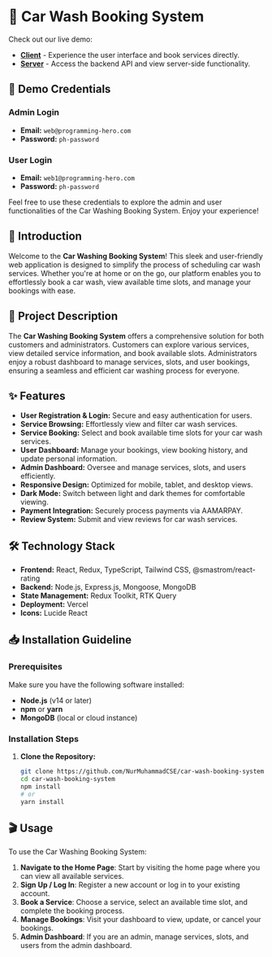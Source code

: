 # 🚗 Car Wash Booking System

Check out our live demo:
- **[Client](https://car-washing-booking.web.app/)** - Experience the user interface and book services directly.
- **[Server](https://car-washing-system-blush.vercel.app/)** - Access the backend API and view server-side functionality.


## 🚀 Demo Credentials

### Admin Login
- **Email:** `web@programming-hero.com`
- **Password:** `ph-password`

### User Login
- **Email:** `web1@programming-hero.com`
- **Password:** `ph-password`

Feel free to use these credentials to explore the admin and user functionalities of the Car Washing Booking System. Enjoy your experience!

## 🌟 Introduction

Welcome to the **Car Washing Booking System**! This sleek and user-friendly web application is designed to simplify the process of scheduling car wash services. Whether you're at home or on the go, our platform enables you to effortlessly book a car wash, view available time slots, and manage your bookings with ease.

## 🚀 Project Description

The **Car Washing Booking System** offers a comprehensive solution for both customers and administrators. Customers can explore various services, view detailed service information, and book available slots. Administrators enjoy a robust dashboard to manage services, slots, and user bookings, ensuring a seamless and efficient car washing process for everyone.

## ✨ Features

- **User Registration & Login:** Secure and easy authentication for users.
- **Service Browsing:** Effortlessly view and filter car wash services.
- **Service Booking:** Select and book available time slots for your car wash services.
- **User Dashboard:** Manage your bookings, view booking history, and update personal information.
- **Admin Dashboard:** Oversee and manage services, slots, and users efficiently.
- **Responsive Design:** Optimized for mobile, tablet, and desktop views.
- **Dark Mode:** Switch between light and dark themes for comfortable viewing.
- **Payment Integration:** Securely process payments via AAMARPAY.
- **Review System:** Submit and view reviews for car wash services.

## 🛠️ Technology Stack

- **Frontend:** React, Redux, TypeScript, Tailwind CSS, @smastrom/react-rating
- **Backend:** Node.js, Express.js, Mongoose, MongoDB
- **State Management:** Redux Toolkit, RTK Query
- **Deployment:** Vercel
- **Icons:** Lucide React

## 📥 Installation Guideline

### Prerequisites

Make sure you have the following software installed:
- **Node.js** (v14 or later)
- **npm** or **yarn**
- **MongoDB** (local or cloud instance)

### Installation Steps

1. **Clone the Repository:**

   ```bash
   git clone https://github.com/NurMuhammadCSE/car-wash-booking-system.git
   cd car-wash-booking-system
   npm install
   # or
   yarn install
   ```

## 🎬 Usage
To use the Car Washing Booking System:

1. **Navigate to the Home Page**: Start by visiting the home page where you can view all available services.
2. **Sign Up / Log In**: Register a new account or log in to your existing account.
3. **Book a Service**: Choose a service, select an available time slot, and complete the booking process.
4. **Manage Bookings**: Visit your dashboard to view, update, or cancel your bookings.
5. **Admin Dashboard**: If you are an admin, manage services, slots, and users from the admin dashboard.
